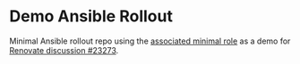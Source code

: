 Demo Ansible Rollout
====================

Minimal Ansible rollout repo using the [associated minimal role](https://github.com/F30/demo-ansible-role) as a demo for [Renovate discussion #23273](https://github.com/renovatebot/renovate/discussions/23273).
